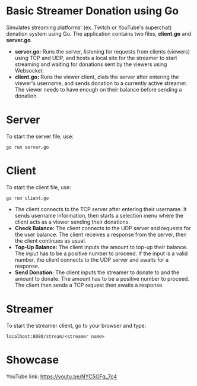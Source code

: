 # Basic Streamer Donation using Go
Simulates streaming platforms' (ex. Twitch or YouTube's superchat) donation system using Go. The application contains two files, **client.go** and **server.go**.
* **server.go:** Runs the server, listening for requests from clients (viewers) using TCP and UDP, and hosts a local site for the streamer to start streaming and waiting for donations sent by the viewers using Websocket.
* **client.go:** Runs the viewer client, dials the server after entering the viewer's username, and sends donation to a currently active streamer. The viewer needs to have enough on their balance before sending a donation.

# Server
To start the server file, use:
```
go run server.go
```

# Client
To start the client file, use:
```
go run client.go
```
* The client connects to the TCP server after entering their username. It sends username information, then starts a selection menu where the client acts as a viewer sending their donations.
* **Check Balance:** The client connects to the UDP server and requests for the user balance. The client receives a response from the server, then the client continues as usual.
* **Top-Up Balance:** The client inputs the amount to top-up their balance. The input has to be a positive number to proceed. If the input is a valid number, the client connects to the UDP server and awaits for a response.
* **Send Donation:** The client inputs the streamer to donate to and the amount to donate. The amount has to be a positive number to proceed. The client then sends a TCP request then awaits a response.

# Streamer
To start the streamer client, go to your browser and type:
```
localhost:8080/stream/<streamer name>
```

# Showcase
YouTube link: https://youtu.be/NYC5OFg_7c4
